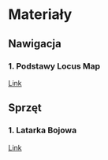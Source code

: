 # Materiały

## Nawigacja

### 1. Podstawy Locus Map
[Link](/materia%C5%82y/basic.locus/)

## Sprzęt

### 1. Latarka Bojowa
[Link](/materia%C5%82y/sprz%C4%99t/latarka.bojowa.md)